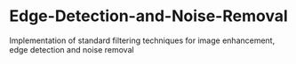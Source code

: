 # Edge-Detection-and-Noise-Removal
Implementation of standard filtering techniques for image enhancement, edge detection and noise removal

